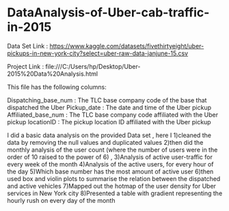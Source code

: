 # DataAnalysis-of-Uber-cab-traffic-in-2015

Data Set Link : https://www.kaggle.com/datasets/fivethirtyeight/uber-pickups-in-new-york-city?select=uber-raw-data-janjune-15.csv

Project Link : file:///C:/Users/hp/Desktop/Uber-2015%20Data%20Analysis.html

This file has the following columns:

Dispatching_base_num : The TLC base company code of the base that dispatched the Uber
Pickup_date : The date and time of the Uber pickup
Affiliated_base_num : The TLC base company code affiliated with the Uber pickup
locationID : The pickup location ID affiliated with the Uber pickup

I did a basic data analysis on the provided Data set , here I
1)cleaned the data by removing the null values and duplicated values 
2)then did the monthly analysis of the user count (where the number of users were in the order of 10 raised to the power of 6) , 
3)Analysis of active user-traffic for every week of the month
4)Analysis of the active users, for every hour of the day 
5)Which base number has the most amount of active user
6)then used box and violin plots to summarise the relation between the dispatched and active vehicles 
7)Mapped out the hotmap of the user density for Uber services in New York city 
8)Presented a table with gradient representing the hourly rush on every day of the month
